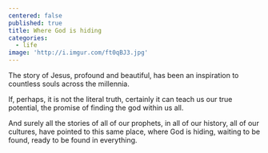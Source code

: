 ```yaml
---
centered: false
published: true
title: Where God is hiding
categories:
  - life
image: 'http://i.imgur.com/ft0qBJ3.jpg'
---
```

The story of Jesus,
profound and beautiful,
has been an inspiration 
to countless souls
across the millennia.

If, perhaps,
it is not the literal truth,
certainly it can teach us
our true potential,
the promise of finding the god
within us all.

And surely 
all the stories
of all of our prophets,
in all of our history,
all of our cultures,
have pointed to this same place,
where God is hiding,
waiting to be found,
ready to be found
in everything.
